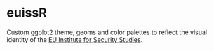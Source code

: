 # euissR
Custom ggplot2 theme, geoms and color palettes to reflect the visual identity of the [EU Institute for Security Studies](www.iss.europa.eu).
